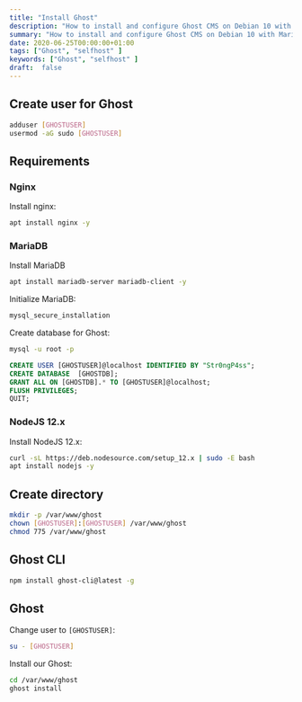 ```yaml
---
title: "Install Ghost"
description: "How to install and configure Ghost CMS on Debian 10 with MariaDB and Nginx."
summary: "How to install and configure Ghost CMS on Debian 10 with MariaDB and Nginx."
date: 2020-06-25T00:00:00+01:00
tags: ["Ghost", "selfhost" ]
keywords: ["Ghost", "selfhost" ]
draft:  false
---
```



## Create user for Ghost

``` bash
adduser [GHOSTUSER]
usermod -aG sudo [GHOSTUSER]
```

## Requirements

### Nginx

Install nginx:

``` bash
apt install nginx -y
```

### MariaDB

Install MariaDB

``` bash
apt install mariadb-server mariadb-client -y
```

Initialize MariaDB: 

``` bash
mysql_secure_installation
```

Create database for Ghost:

``` bash
mysql -u root -p
```

``` sql
CREATE USER [GHOSTUSER]@localhost IDENTIFIED BY "Str0ngP4ss";
CREATE DATABASE  [GHOSTDB]; 
GRANT ALL ON [GHOSTDB].* TO [GHOSTUSER]@localhost;
FLUSH PRIVILEGES;
QUIT;
```

### NodeJS 12.x

Install NodeJS 12.x:

``` bash
curl -sL https://deb.nodesource.com/setup_12.x | sudo -E bash
apt install nodejs -y
```

## Create directory

``` bash
mkdir -p /var/www/ghost
chown [GHOSTUSER]:[GHOSTUSER] /var/www/ghost
chmod 775 /var/www/ghost
```

## Ghost CLI

``` bash
npm install ghost-cli@latest -g
```

## Ghost

Change user to `[GHOSTUSER]`:

``` bash
su - [GHOSTUSER]

```

Install our Ghost:

``` bash
cd /var/www/ghost
ghost install
```
